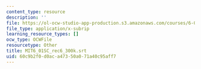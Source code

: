 ```yaml
---
content_type: resource
description: ''
file: https://ol-ocw-studio-app-production.s3.amazonaws.com/courses/6-01sc-introduction-to-electrical-engineering-and-computer-science-i-spring-2011/60c9b2f0d0aca47350a071a40c95aff7_MIT6_01SC_rec6_300k.srt
file_type: application/x-subrip
learning_resource_types: []
ocw_type: OCWFile
resourcetype: Other
title: MIT6_01SC_rec6_300k.srt
uid: 60c9b2f0-d0ac-a473-50a0-71a40c95aff7
---
```

